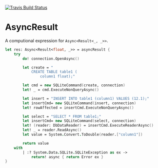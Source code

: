 [![Travis Build Status](https://travis-ci.org/havarnov/asyncresult.svg?branch=master)](https://travis-ci.org/havarnov/asyncresult)


# AsyncResult

A computional expression for `Async<Result<_, _>>`.

```fsharp
let res: Async<Result<float, _>> = asyncResult {
    try
        do! connection.OpenAsync()

        let create = "
            CREATE TABLE table1 (
                column1 float);"

        let cmd = new SQLiteCommand(create, connection)
        let! _ = cmd.ExecuteNonQueryAsync()

        let insert = "INSERT INTO table1 (column1) VALUES (12.1);"
        let insertCmd= new SQLiteCommand(insert, connection)
        let! rowAffected = insertCmd.ExecuteNonQueryAsync()

        let select = "SELECT * FROM table1;"
        let insertCmd= new SQLiteCommand(select, connection)
        let! (reader: DbDataReader) = insertCmd.ExecuteReaderAsync()
        let! _ = reader.ReadAsync()
        let value = System.Convert.ToDouble(reader.["column1"])

        return value
    with
        | :? System.Data.SQLite.SQLiteException as ex ->
            return! async { return Error ex }
}
```
